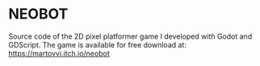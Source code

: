 # NEOBOT
 Source code of the 2D pixel platformer game I developed with Godot and GDScript. The game is available for free download at: https://martovvi.itch.io/neobot

